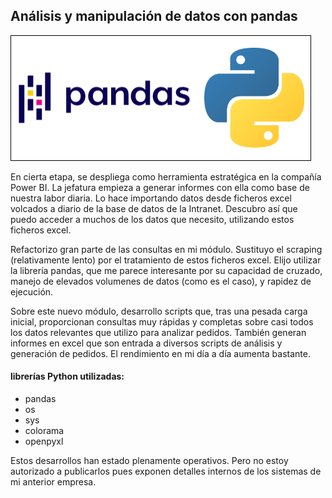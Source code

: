 ## Análisis y manipulación de datos con pandas

<img src="images/pandas_2.png">

En cierta etapa, se despliega como herramienta estratégica en la compañía Power BI. La jefatura empieza a generar informes con ella como base de nuestra labor diaria. Lo hace importando datos desde ficheros excel volcados a diario de la base de datos de la Intranet. Descubro así que puedo acceder a muchos de los datos que necesito, utilizando estos ficheros excel.

Refactorizo gran parte de las consultas en mi módulo. Sustituyo el scraping (relativamente lento) por el tratamiento de estos ficheros excel. Elijo utilizar la librería pandas, que me parece interesante por su capacidad de cruzado, manejo de elevados volumenes de datos (como es el caso), y rapidez de ejecución.

Sobre este nuevo módulo, desarrollo scripts que, tras una pesada carga inicial, proporcionan consultas muy rápidas y completas sobre casi todos los datos relevantes que utilizo para analizar pedidos. También generan informes en excel que son entrada a diversos scripts de análisis y generación de pedidos. El rendimiento en mi día a día aumenta bastante.


#### librerías Python utilizadas:
- pandas
- os
- sys
- colorama
- openpyxl


Estos desarrollos han estado plenamente operativos. Pero no estoy autorizado a publicarlos pues exponen detalles internos de los sistemas de mi anterior empresa.
